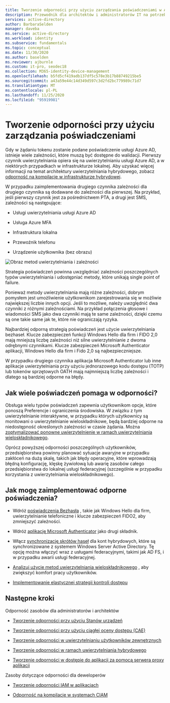 ```yaml
---
title: Tworzenie odporności przy użyciu zarządzania poświadczeniami w Azure Active Directory
description: Przewodnik dla architektów i administratorów IT na potrzeby tworzenia odpornej strategii poświadczeń.
services: active-directory
author: BarbaraSelden
manager: daveba
ms.service: active-directory
ms.workload: identity
ms.subservice: fundamentals
ms.topic: conceptual
ms.date: 11/30/2020
ms.author: baselden
ms.reviewer: ajburnle
ms.custom: it-pro, seodec18
ms.collection: M365-identity-device-management
ms.openlocfilehash: b5fd5cf419adb137df5c578e3b17b88749215be5
ms.sourcegitcommit: a43a59e44c14d349d597c3d2fd2bc779989c71d7
ms.translationtype: MT
ms.contentlocale: pl-PL
ms.lasthandoff: 11/25/2020
ms.locfileid: "95919981"
---
```

# <a name="build-resilience-with-credential-management"></a>Tworzenie odporności przy użyciu zarządzania poświadczeniami

Gdy w żądaniu tokenu zostanie podane poświadczenie usługi Azure AD, istnieje wiele zależności, które muszą być dostępne do walidacji. Pierwszy czynnik uwierzytelniania opiera się na uwierzytelnianiu usługi Azure AD, a w niektórych przypadkach w infrastrukturze lokalnej. Aby uzyskać więcej informacji na temat architektury uwierzytelniania hybrydowego, zobacz [odporność na kompilacje w infrastrukturze hybrydowej](resilience-in-hybrid.md). 

W przypadku zaimplementowania drugiego czynnika zależności dla drugiego czynnika są dodawane do zależności dla pierwszej. Na przykład, jeśli pierwszy czynnik jest za pośrednictwem PTA, a drugi jest SMS, zależności są następujące:

* Usługi uwierzytelniania usługi Azure AD

* Usługa Azure MFA

* Infrastruktura lokalna

* Przewoźnik telefonu

* Urządzenie użytkownika (bez obrazu)

 
![Obraz metod uwierzytelniania i zależności](./media/resilience-in-credentials/admin-resilience-credentials.png)

Strategia poświadczeń powinna uwzględniać zależności poszczególnych typów uwierzytelniania i udostępniać metody, które unikają single point of failure. 

Ponieważ metody uwierzytelniania mają różne zależności, dobrym pomysłem jest umożliwienie użytkownikom zarejestrowania się w możliwie największej liczbie innych opcji. Jeśli to możliwe, należy uwzględnić dwa czynniki z różnymi zależnościami. Na przykład połączenia głosowe i wiadomości SMS jako dwa czynniki mają te same zależności, dzięki czemu są one takie same jak te, które nie ograniczają ryzyka.

Najbardziej odporną strategią poświadczeń jest użycie uwierzytelniania bezhaseł. Klucze zabezpieczeń funkcji Windows Hello dla firm i FIDO 2,0 mają mniejszą liczbę zależności niż silne uwierzytelnianie z dwoma odrębnymi czynnikami. Klucze zabezpieczeń Microsoft Authenticator aplikacji, Windows Hello dla firm i Fido 2,0 są najbezpieczniejsze. 

W przypadku drugiego czynnika aplikacja Microsoft Authenticator lub inne aplikacje uwierzytelniania przy użyciu jednorazowego kodu dostępu (TOTP) lub tokenów sprzętowych OATH mają najmniejszą liczbę zależności i dlatego są bardziej odporne na błędy.

## <a name="how-do-multiple-credentials-help-resilience"></a>Jak wiele poświadczeń pomaga w odporności?

Obsługa wielu typów poświadczeń zapewnia użytkownikom opcje, które ponoszą Preferencje i ograniczenia środowiska. W związku z tym uwierzytelnianie interaktywne, w przypadku których użytkownicy są monitowani o uwierzytelnianie wieloskładnikowe, będą bardziej odporne na niedostępność określonych zależności w czasie żądania. Można [zoptymalizować ponowne uwierzytelnienie w ramach uwierzytelniania wieloskładnikowego](../authentication/concepts-azure-multi-factor-authentication-prompts-session-lifetime.md).

Oprócz powyższej odporności poszczególnych użytkowników, przedsiębiorstwa powinny planować sytuacje awaryjne w przypadku zakłóceń na dużą skalę, takich jak błędy operacyjne, które wprowadzają błędną konfigurację, klęskę żywiołową lub awarię zasobów całego przedsiębiorstwa do lokalnej usługi federacyjnej (szczególnie w przypadku korzystania z uwierzytelniania wieloskładnikowego). 

## <a name="how-do-i-implement-resilient-credentials"></a>Jak mogę zaimplementować odporne poświadczenia?

* Wdróż [poświadczenia Bezhasła](../authentication/howto-authentication-passwordless-deployment.md) , takie jak Windows Hello dla firm, uwierzytelnianie telefoniczne i klucze zabezpieczeń FIDO2, aby zmniejszyć zależności.

* Wdróż [aplikację Microsoft Authenticator](../user-help/user-help-auth-app-overview.md) jako drugi składnik.

* Włącz [synchronizację skrótów haseł](../hybrid/whatis-phs.md) dla kont hybrydowych, które są synchronizowane z systemem Windows Server Active Directory. Tę opcję można włączyć wraz z usługami federacyjnymi, takimi jak AD FS, i w przypadku awarii usługi federacyjnej.

* [Analizuj użycie metod uwierzytelniania wieloskładnikowego](https://docs.microsoft.com/samples/azure-samples/azure-mfa-authentication-method-analysis/azure-mfa-authentication-method-analysis/) , aby zwiększyć komfort pracy użytkowników.

* [Implementowanie elastycznej strategii kontroli dostępu](../authentication/concept-resilient-controls.md)

## <a name="next-steps"></a>Następne kroki
Odporność zasobów dla administratorów i architektów
 
* [Tworzenie odporności przy użyciu Stanów urządzeń](resilience-with-device-states.md)

* [Tworzenie odporności przy użyciu ciągłej oceny dostępu (CAE)](resilience-with-continuous-access-evaluation.md)

* [Tworzenie odporności w uwierzytelnianiu użytkowników zewnętrznych](resilience-b2b-authentication.md)

* [Tworzenie odporności w ramach uwierzytelniania hybrydowego](resilience-in-hybrid.md)

* [Tworzenie odporności w dostępie do aplikacji za pomocą serwera proxy aplikacji](resilience-on-premises-access.md)

Zasoby dotyczące odporności dla deweloperów

* [Tworzenie odporności IAM w aplikacjach](resilience-app-development-overview.md)

* [Odporność na kompilacje w systemach CIAM](resilience-b2c.md)
